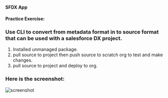 #### SFDX App
#### Practice Exercise:
### Use CLI to convert from metadata format in to source format that can be used with a salesforce DX project.
1. Installed unmanaged package.
2. pull source to project then push source to scratch org to test and make changes.
3. pull source to project and deploy to org.
### Here is the screenshot:
<img src='https://firebasestorage.googleapis.com/v0/b/mod5project-35643.appspot.com/o/a5736478-603b-433f-bbc6-5ed8d317ae12%2FScreen%20Shot%202019-06-03%20at%204.27.05%20PM.png?alt=media&token=1a61165d-ade1-45a5-be06-b1217756a35a' alt='screenshot'>



